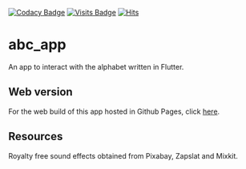 [![Codacy Badge](https://app.codacy.com/project/badge/Grade/adb864e3af8543b2b5fdee7a371eccd5)](https://app.codacy.com/gh/bl4ckswordsman/abc_app/dashboard?utm_source=gh&utm_medium=referral&utm_content=&utm_campaign=Badge_grade)
[![Visits Badge](https://badges.pufler.dev/visits/bl4ckswordsman/abc_app)](https://github.com/bl4ckswordsman)
[![Hits](https://hits.seeyoufarm.com/api/count/incr/badge.svg?url=https%3A%2F%2Fgithub.com%2Fbl4ckswordsman%2Fabc_app&count_bg=%2379C83D&title_bg=%23555555&icon=&icon_color=%23E7E7E7&title=Daily+hits&edge_flat=false)](https://hits.seeyoufarm.com/api/count/graph/dailyhits.svg?url=https://github.com/bl4ckswordsman/abc_app) <!-- 2024-02-14 -->

# abc_app

An app to interact with the alphabet written in Flutter.

## Web version

For the web build of this app hosted in Github Pages, click [here](https://bl4ckswordsman.github.io/abc_app/build/web/).

## Resources

Royalty free sound effects obtained from Pixabay, Zapslat and Mixkit.
